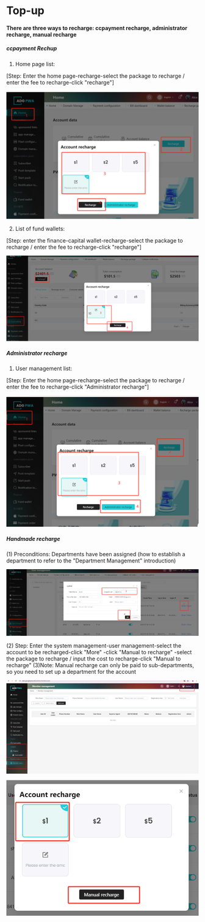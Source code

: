 ﻿# Top-up

#### There are three ways to recharge: ccpayment recharge, administrator recharge, manual recharge

#####  **ccpayment Rechup**

1. Home page list:

[Step: Enter the home page-recharge-select the package to recharge / enter the fee to recharge-click "recharge"]

![img](.\chongzhi.assets\wps522.jpg) 

2. List of fund wallets:

[Step: enter the finance-capital wallet-recharge-select the package to recharge / enter the fee to recharge-click "recharge"]

![img](.\chongzhi.assets\wps523.jpg) 

##### Administrator recharge

1. User management list:

[Step: Enter the home page-recharge-select the package to recharge / enter the fee to recharge-click "Administrator recharge"]

![img](.\chongzhi.assets\wps524.jpg) 

##### Handmade recharge

(1) Preconditions: Departments have been assigned (how to establish a department to refer to the "Department Management" introduction)

![img](.\chongzhi.assets\wps525.jpg) 

(2) Step: Enter the system management-user management-select the account to be recharged-click "More" -click "Manual to recharge" -select the package to recharge / input the cost to recharge-click "Manual to recharge"
(3)Note: Manual recharge can only be paid to sub-departments, so you need to set up a department for the account

![img](.\chongzhi.assets\wps526.jpg) 

![img](.\chongzhi.assets\wps527.jpg)